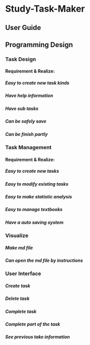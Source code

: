 # Study-Task-Maker

## User Guide

## Programming Design

### Task Design

#### Requirement & Realize:

##### Easy to create new task kinds

##### Have help information

##### Have sub tasks

##### Can be safely save

##### Can be finish partly

### Task Management

#### Requirement & Realize:

##### Easy to create new tasks

##### Easy to modify existing tasks

##### Easy to make statistic analysis 

##### Easy to manage textbooks 

##### Have a auto saving system 

### Visualize 

##### Make md file

##### Can open the md file by instructions 

### User Interface

##### Create task

##### Delete task

##### Complete task

##### Complete part of the task

##### See previous take information